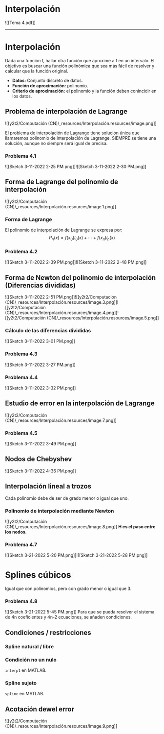 

# Interpolación

![[Tema 4.pdf]]


* * *

# Interpolación
Dada una función f, hallar otra función que aproxime a f en un intervalo. El objetivo es buscar una función polinómica que sea más fácil de resolver y calcular que la función original.


* **Datos:** Conjunto discreto de datos.
* **Función de aproximación:** polinomio.
* **Criterio de aproximación:** el polinomio y la función deben conincidir en los datos.



## Problema de interpolación de Lagrange
![[y2t2/Computación (CN)/_resources/Interpolación.resources/image.png]]

El problema de interpolación de Lagrange tiene solución única que llamaremos polinomio de interpolación de Lagrange. SIEMPRE se tiene una solución, aunque no siempre será igual de precisa.


### Problema 4.1
![[Sketch 3-11-2022 2-25 PM.png]]![[Sketch 3-11-2022 2-30 PM.png]]


## Forma de Lagrange del polinomio de interpolación

![[y2t2/Computación (CN)/_resources/Interpolación.resources/image.1.png]]


### Forma de Lagrange
El polinomio de interpolación de Lagrange se expresa por:
$$ P_n(x) = f(x_0)l_0(x) + \cdots + f(x_n)l_n(x)$$


### Problema 4.2
![[Sketch 3-11-2022 2-39 PM.png]]![[Sketch 3-11-2022 2-48 PM.png]]


## Forma de Newton del polinomio de interpolación (Diferencias divididas)

![[Sketch 3-11-2022 2-51 PM.png]]![[y2t2/Computación (CN)/_resources/Interpolación.resources/image.3.png]]![[y2t2/Computación (CN)/_resources/Interpolación.resources/image.4.png]]![[y2t2/Computación (CN)/_resources/Interpolación.resources/image.5.png]]


### Cálculo de las diferencias divididas
![[Sketch 3-11-2022 3-01 PM.png]]


### Problema 4.3
![[Sketch 3-11-2022 3-27 PM.png]]


### Problema 4.4
![[Sketch 3-11-2022 3-32 PM.png]]


## Estudio de error en la interpolación de Lagrange
![[y2t2/Computación (CN)/_resources/Interpolación.resources/image.7.png]]


### Problema 4.5
![[Sketch 3-11-2022 3-49 PM.png]]


## Nodos de Chebyshev
![[Sketch 3-11-2022 4-36 PM.png]]


## Interpolación lineal a trozos
Cada polinomio debe de ser de grado menor o igual que uno.


### Polinomio de interpolación mediante Newton
![[y2t2/Computación (CN)/_resources/Interpolación.resources/image.8.png]]
**H es el paso entre los nodos.**


### Problema 4.7
![[Sketch 3-21-2022 5-20 PM.png]]![[Sketch 3-21-2022 5-28 PM.png]]


# Splines cúbicos
Igual que con polinomios, pero con grado menor o igual que 3.


### Problema 4.8
![[Sketch 3-21-2022 5-45 PM.png]]
Para que se pueda resolver el sistema de 4n coeficientes y 4n-2 ecuaciones, se añaden condiciones.


## Condiciones / restricciones

### Spline natural / libre

### Condición no un nulo
`interp1` en MATLAB.


### Spline sujeto
`spline` en MATLAB.


## Acotación dewel error
![[y2t2/Computación (CN)/_resources/Interpolación.resources/image.9.png]]
